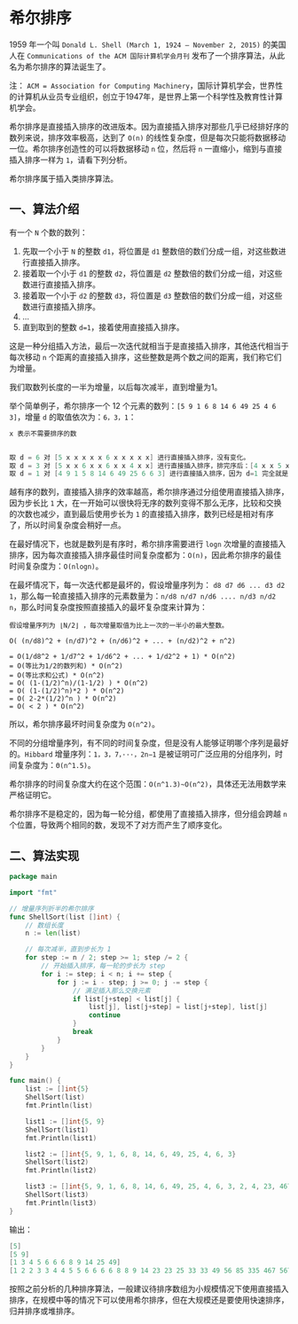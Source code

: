 # 希尔排序

1959 年一个叫 `Donald L. Shell (March 1, 1924 – November 2, 2015)` 的美国人在 `Communications of the ACM 国际计算机学会月刊` 发布了一个排序算法，从此名为希尔排序的算法诞生了。

注： `ACM = Association for Computing Machinery`，国际计算机学会，世界性的计算机从业员专业组织，创立于1947年，是世界上第一个科学性及教育性计算机学会。

希尔排序是直接插入排序的改进版本。因为直接插入排序对那些几乎已经排好序的数列来说，排序效率极高，达到了 `O(n)` 的线性复杂度，但是每次只能将数据移动一位。希尔排序创造性的可以将数据移动 `n` 位，然后将 `n` 一直缩小，缩到与直接插入排序一样为 `1`，请看下列分析。

希尔排序属于插入类排序算法。

## 一、算法介绍

有一个 `N` 个数的数列：

1. 先取一个小于 `N` 的整数 `d1`，将位置是 `d1` 整数倍的数们分成一组，对这些数进行直接插入排序。
2. 接着取一个小于 `d1` 的整数 `d2`，将位置是 `d2` 整数倍的数们分成一组，对这些数进行直接插入排序。
3. 接着取一个小于 `d2` 的整数 `d3`，将位置是 `d3` 整数倍的数们分成一组，对这些数进行直接插入排序。
4. ...
5. 直到取到的整数 `d=1`，接着使用直接插入排序。

这是一种分组插入方法，最后一次迭代就相当于是直接插入排序，其他迭代相当于每次移动 `n` 个距离的直接插入排序，这些整数是两个数之间的距离，我们称它们为增量。

我们取数列长度的一半为增量，以后每次减半，直到增量为1。

举个简单例子，希尔排序一个 12 个元素的数列：`[5 9 1 6 8 14 6 49 25 4 6 3]`，增量 `d` 的取值依次为：`6，3，1`：

```go
x 表示不需要排序的数


取 d = 6 对 [5 x x x x x 6 x x x x x] 进行直接插入排序，没有变化。
取 d = 3 对 [5 x x 6 x x 6 x x 4 x x] 进行直接插入排序，排完序后：[4 x x 5 x x 6 x x 6 x x]。
取 d = 1 对 [4 9 1 5 8 14 6 49 25 6 6 3] 进行直接插入排序，因为 d=1 完全就是直接插入排序了。
```

越有序的数列，直接插入排序的效率越高，希尔排序通过分组使用直接插入排序，因为步长比 `1` 大，在一开始可以很快将无序的数列变得不那么无序，比较和交换的次数也减少，直到最后使用步长为 `1` 的直接插入排序，数列已经是相对有序了，所以时间复杂度会稍好一点。

在最好情况下，也就是数列是有序时，希尔排序需要进行 `logn` 次增量的直接插入排序，因为每次直接插入排序最佳时间复杂度都为：`O(n)`，因此希尔排序的最佳时间复杂度为：`O(nlogn)`。

在最坏情况下，每一次迭代都是最坏的，假设增量序列为： `d8 d7 d6 ... d3 d2 1`，那么每一轮直接插入排序的元素数量为：`n/d8 n/d7 n/d6 .... n/d3 n/d2 n`，那么时间复杂度按照直接插入的最坏复杂度来计算为：

```
假设增量序列为 ⌊N/2⌋ ，每次增量取值为比上一次的一半小的最大整数。

O( (n/d8)^2 + (n/d7)^2 + (n/d6)^2 + ... + (n/d2)^2 + n^2)

= O(1/d8^2 + 1/d7^2 + 1/d6^2 + ... + 1/d2^2 + 1) * O(n^2)
= O(等比为1/2的数列和) * O(n^2)
= O(等比求和公式) * O(n^2)
= O( (1-(1/2)^n)/(1-1/2) ) * O(n^2)
= O( (1-(1/2)^n)*2 ) * O(n^2)
= O( 2-2*(1/2)^n ) * O(n^2)
= O( < 2 ) * O(n^2)
```

所以，希尔排序最坏时间复杂度为 `O(n^2)`。

不同的分组增量序列，有不同的时间复杂度，但是没有人能够证明哪个序列是最好的。`Hibbard` 增量序列：`1，3，7，···，2n−1` 是被证明可广泛应用的分组序列，时间复杂度为：`Θ(n^1.5)`。

希尔排序的时间复杂度大约在这个范围：`O(n^1.3)~O(n^2)`，具体还无法用数学来严格证明它。

希尔排序不是稳定的，因为每一轮分组，都使用了直接插入排序，但分组会跨越 `n` 个位置，导致两个相同的数，发现不了对方而产生了顺序变化。


## 二、算法实现

```go
package main

import "fmt"

// 增量序列折半的希尔排序
func ShellSort(list []int) {
	// 数组长度
	n := len(list)

	// 每次减半，直到步长为 1
	for step := n / 2; step >= 1; step /= 2 {
		// 开始插入排序，每一轮的步长为 step
		for i := step; i < n; i += step {
			for j := i - step; j >= 0; j -= step {
				// 满足插入那么交换元素
				if list[j+step] < list[j] {
					list[j], list[j+step] = list[j+step], list[j]
					continue
				}
				break
			}
		}
	}
}

func main() {
	list := []int{5}
	ShellSort(list)
	fmt.Println(list)

	list1 := []int{5, 9}
	ShellSort(list1)
	fmt.Println(list1)

	list2 := []int{5, 9, 1, 6, 8, 14, 6, 49, 25, 4, 6, 3}
	ShellSort(list2)
	fmt.Println(list2)

	list3 := []int{5, 9, 1, 6, 8, 14, 6, 49, 25, 4, 6, 3, 2, 4, 23, 467, 85, 23, 567, 335, 677, 33, 56, 2, 5, 33, 6, 8, 3}
	ShellSort(list3)
	fmt.Println(list3)
}

```

输出：

```go
[5]
[5 9]
[1 3 4 5 6 6 6 8 9 14 25 49]
[1 2 2 3 3 4 4 5 5 6 6 6 6 8 8 9 14 23 23 25 33 33 49 56 85 335 467 567 677]
```


按照之前分析的几种排序算法，一般建议待排序数组为小规模情况下使用直接插入排序，在规模中等的情况下可以使用希尔排序，但在大规模还是要使用快速排序，归并排序或堆排序。